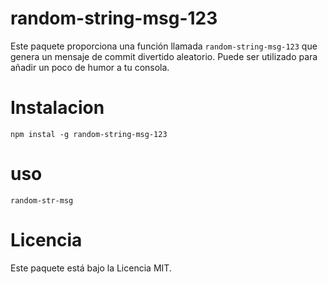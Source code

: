 # random-string-msg-123
Este paquete proporciona una función llamada `random-string-msg-123` que genera un mensaje de commit divertido aleatorio. Puede ser utilizado para añadir un poco de humor a tu consola.

# Instalacion

```npm
npm instal -g random-string-msg-123
```

# uso

```consola
random-str-msg
```

# Licencia

Este paquete está bajo la Licencia MIT.
